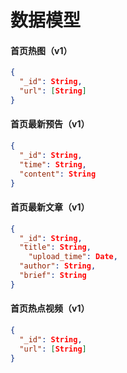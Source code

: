 # 数据模型      

#### 首页热图（v1）     

``` json
{
  "_id": String,
  "url": [String]
}
```

#### 首页最新预告（v1）     

``` json
{
  "_id": String,
  "time": String,
  "content": String
}
```

#### 首页最新文章（v1）     

``` json
{
  "_id": String,
  "title": String,
    "upload_time": Date,
  "author": String,
  "brief": String
}
```

#### 首页热点视频（v1）      

``` json
{
  "_id": String,
  "url": [String]
}
```
